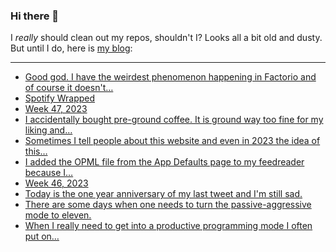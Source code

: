 ### Hi there 👋

I _really_ should clean out my repos, shouldn't I? Looks all a bit old and dusty. But until I do, here is [my blog](https://lostfocus.de/):

--- 

<!-- POST-LIST:START -->
- [Good god. I have the weirdest phenomenon happening in Factorio and of course it doesn&#39;t…](https://lostfocus.de/2023/12/01/231840/)
- [Spotify Wrapped](https://lostfocus.de/2023/11/29/spotify-wrapped/)
- [Week 47, 2023](https://lostfocus.de/2023/11/26/week-47-2023/)
- [I accidentally bought pre-ground coffee. It is ground way too fine for my liking and…](https://lostfocus.de/2023/11/26/231820/)
- [Sometimes I tell people about this website and even in 2023 the idea of this…](https://lostfocus.de/2023/11/23/231816/)
- [I added the OPML file from the App Defaults page to my feedreader because I…](https://lostfocus.de/2023/11/20/231806/)
- [Week 46, 2023](https://lostfocus.de/2023/11/19/week-46-2023/)
- [Today is the one year anniversary of my last tweet and I&#39;m still sad.](https://lostfocus.de/2023/11/18/231771/)
- [There are some days when one needs to turn the passive-aggressive mode to eleven.](https://lostfocus.de/2023/11/14/231791/)
- [When I really need to get into a productive programming mode I often put on…](https://lostfocus.de/2023/11/14/231788/)
<!-- POST-LIST:END -->

<!--
**lostfocus/lostfocus** is a ✨ _special_ ✨ repository because its `README.md` (this file) appears on your GitHub profile.

Here are some ideas to get you started:

- 🔭 I’m currently working on ...
- 🌱 I’m currently learning ...
- 👯 I’m looking to collaborate on ...
- 🤔 I’m looking for help with ...
- 💬 Ask me about ...
- 📫 How to reach me: ...
- 😄 Pronouns: ...
- ⚡ Fun fact: ...
-->
